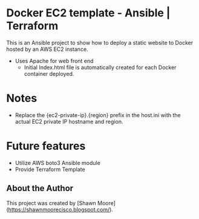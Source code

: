
# Docker EC2 template - Ansible | Terraform
This is an Ansible project to show how to deploy a static website to Docker hosted by an AWS EC2 instance.

* Uses Apache for web front end
  - Initial Index.html file is automatically created for each Docker container deployed.

# Notes
* Replace the {ec2-private-ip}.{region}  prefix in the host.ini with the actual EC2 private IP hostname and region. 

# Future features
* Utilize AWS boto3 Ansible module  
* Provide Terraform Template

## About the Author
This project was created by [Shawn Moore] (https://shawnmoorecisco.blogspot.com/).
